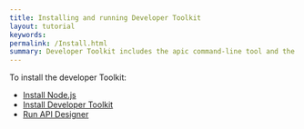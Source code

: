 ```yaml
---
title: Installing and running Developer Toolkit
layout: tutorial
keywords:
permalink: /Install.html
summary: Developer Toolkit includes the apic command-line tool and the API Designer visual tool
---
```


To install the developer Toolkit:

- [Install Node.js](install-1.html)
- [Install Developer Toolkit](install-2.html)
- [Run API Designer](Run.html)
